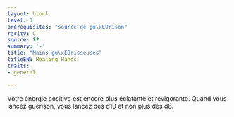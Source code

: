 ```yaml
---
layout: block
level: 1
prerequisites: "source de gu\xE9rison"
rarity: C
source: ??
summary: '-'
title: "Mains gu\xE9risseuses"
titleEN: Healing Hands
traits:
- general

---
```


<p>Votre énergie positive est encore plus éclatante et revigorante. Quand vous lancez guérison, vous lancez des d10 et non plus des d8.</p>
